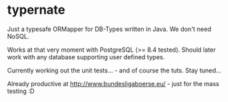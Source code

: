 typernate
=========

Just a typesafe ORMapper for DB-Types written in Java. We don't need NoSQL.

Works at that very moment with PostgreSQL (>= 8.4 tested). Should later work with any database supporting user defined types.

Currently working out the unit tests... - and of course the tuts. Stay tuned...

Already productive at http://www.bundesligaboerse.eu/ - just for the mass testing :D


